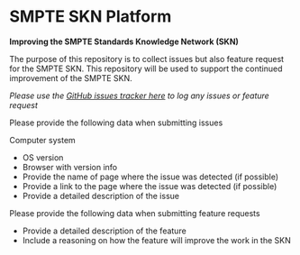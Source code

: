 # SMPTE SKN Platform

**Improving the SMPTE Standards Knowledge Network (SKN)**

The purpose of this repository is to collect issues but also feature request for the SMPTE SKN. This repository will be used to support the continued improvement of the SMPTE SKN.

*Please use the [GitHub issues tracker here](https://github.com/SMPTE/smpte-skn-platform/issues) to log any issues or feature request*

Please provide the following data when submitting issues

Computer system
- OS version
- Browser with version info
- Provide the name of page where the issue was detected (if possible)
- Provide a link to the page where the issue was detected (if possible)
- Provide a detailed description of the issue

Please provide the following data when submitting feature requests

- Provide a detailed description of the feature
- Include a reasoning on how the feature will improve the work in the SKN
